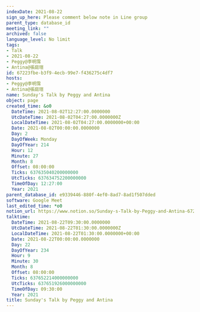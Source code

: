 ```yaml
---
indexDate: 2021-08-22
sign_up_here: Please comment below note in Line group
parent_type: database_id
meeting_link: ""
archived: false
language_level: No limit
tags:
- Talk
- 2021-08-22
- Peggy@李明霈
- Antina@張庭瑄
id: 67223fbe-b3f9-4ecb-99e7-f436275c4df7
hosts:
- Peggy@李明霈
- Antina@張庭瑄
name: Sunday's Talk by Peggy and Antina
object: page
created_time: &o0
  DateTime: 2021-08-02T12:27:00.0000000
  UtcDateTime: 2021-08-02T04:27:00.0000000Z
  LocalDateTime: 2021-08-02T04:27:00.0000000+00:00
  Date: 2021-08-02T00:00:00.0000000
  Day: 2
  DayOfWeek: Monday
  DayOfYear: 214
  Hour: 12
  Minute: 27
  Month: 8
  Offset: 08:00:00
  Ticks: 637635040200000000
  UtcTicks: 637634752200000000
  TimeOfDay: 12:27:00
  Year: 2021
parent_database_id: e9339446-880f-4ef0-8ad7-8ad1f507dded
software: Google Meet
last_edited_time: *o0
notion_url: https://www.notion.so/Sunday-s-Talk-by-Peggy-and-Antina-67223fbeb3f94ecb99e7f436275c4df7
talktime:
  DateTime: 2021-08-22T09:30:00.0000000
  UtcDateTime: 2021-08-22T01:30:00.0000000Z
  LocalDateTime: 2021-08-22T01:30:00.0000000+00:00
  Date: 2021-08-22T00:00:00.0000000
  Day: 22
  DayOfYear: 234
  Hour: 9
  Minute: 30
  Month: 8
  Offset: 08:00:00
  Ticks: 637652214000000000
  UtcTicks: 637651926000000000
  TimeOfDay: 09:30:00
  Year: 2021
title: Sunday's Talk by Peggy and Antina
---
```







